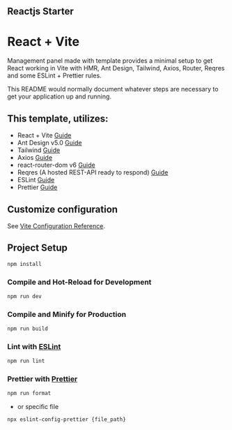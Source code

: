 ## Reactjs Starter

# React + Vite
Management panel made with template provides a minimal setup to get React working in Vite with HMR, Ant Design, Tailwind, Axios, Router, Reqres and some ESLint + Prettier rules. 

This README would normally document whatever steps are necessary to get your application up and running.

## This template, utilizes:

- React + Vite [Guide](https://vitejs.dev/guide/)
- Ant Design v5.0 [Guide](https://ant.design/components/overview/)
- Tailwind [Guide](https://tailwindui.com/documentation)
- Axios [Guide](https://axios-http.com/docs/intro)
- react-router-dom v6 [Guide](https://reactrouter.com/en/main/start/overview)
- Reqres (A hosted REST-API ready to respond) [Guide](https://reqres.in/)
- ESLint [Guide](https://eslint.org/)
- Prettier [Guide](https://prettier.io/docs/en)

## Customize configuration

See [Vite Configuration Reference](https://vitejs.dev/config/).

## Project Setup

```sh
npm install
```

### Compile and Hot-Reload for Development

```sh
npm run dev
```

### Compile and Minify for Production

```sh
npm run build
```

### Lint with [ESLint](https://eslint.org/)

```sh
npm run lint
```

### Prettier with [Prettier](https://prettier.io/docs/en/)

```sh
npm run format
```
- or specific file

```sh
npx eslint-config-prettier {file_path}
```

